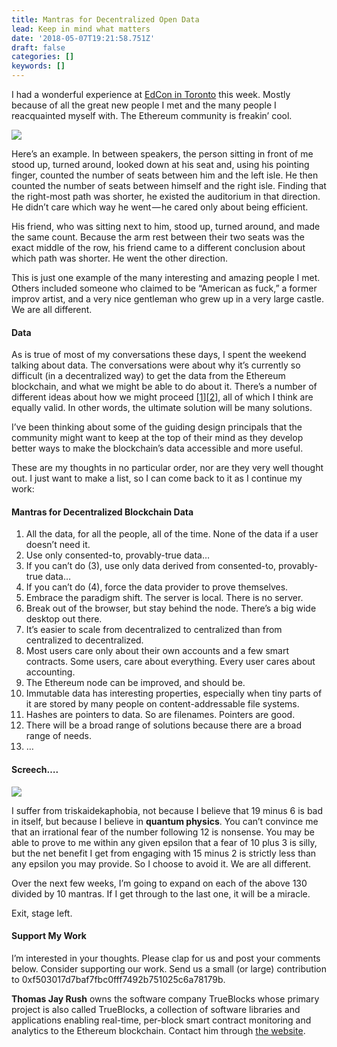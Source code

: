 ```yaml
---
title: Mantras for Decentralized Open Data
lead: Keep in mind what matters
date: '2018-05-07T19:21:58.751Z'
draft: false
categories: []
keywords: []
---
```


I had a wonderful experience at [EdCon in Toronto](https://edcon.io/) this week. Mostly because of all the great new people I met and the many people I reacquainted myself with. The Ethereum community is freakin’ cool.

![](/blog/img/025-Mantras-for-Decentralized-Open-Data-001.jpg)

Here’s an example. In between speakers, the person sitting in front of me stood up, turned around, looked down at his seat and, using his pointing finger, counted the number of seats between him and the left isle. He then counted the number of seats between himself and the right isle. Finding that the right-most path was shorter, he existed the auditorium in that direction. He didn’t care which way he went — he cared only about being efficient.

His friend, who was sitting next to him, stood up, turned around, and made the same count. Because the arm rest between their two seats was the exact middle of the row, his friend came to a different conclusion about which path was shorter. He went the other direction.

This is just one example of the many interesting and amazing people I met. Others included someone who claimed to be “American as fuck,” a former improv artist, and a very nice gentleman who grew up in a very large castle. We are all different.

#### Data

As is true of most of my conversations these days, I spent the weekend talking about data. The conversations were about why it’s currently so difficult (in a decentralized way) to get the data from the Ethereum blockchain, and what we might be able to do about it. There’s a number of different ideas about how we might proceed \[[1](https://medium.com/@lrettig/60ac7c404169)\]\[[2](https://www.youtube.com/watch?v=CXtkv-HzEso)\], all of which I think are equally valid. In other words, the ultimate solution will be many solutions.

I’ve been thinking about some of the guiding design principals that the community might want to keep at the top of their mind as they develop better ways to make the blockchain’s data accessible and more useful.

These are my thoughts in no particular order, nor are they very well thought out. I just want to make a list, so I can come back to it as I continue my work:

#### Mantras for Decentralized Blockchain Data

1.  All the data, for all the people, all of the time. None of the data if a user doesn’t need it.
2.  Use only consented-to, provably-true data…
3.  If you can’t do (3), use only data derived from consented-to, provably-true data…
4.  If you can’t do (4), force the data provider to prove themselves.
5.  Embrace the paradigm shift. The server is local. There is no server.
6.  Break out of the browser, but stay behind the node. There’s a big wide desktop out there.
7.  It’s easier to scale from decentralized to centralized than from centralized to decentralized.
8.  Most users care only about their own accounts and a few smart contracts. Some users, care about everything. Every user cares about accounting.
9.  The Ethereum node can be improved, and should be.
10.  Immutable data has interesting properties, especially when tiny parts of it are stored by many people on content-addressable file systems.
11.  Hashes are pointers to data. So are filenames. Pointers are good.
12.  There will be a broad range of solutions because there are a broad range of needs.
13.  …

#### Screech….

![](/blog/img/025-Mantras-for-Decentralized-Open-Data-002.jpg)

I suffer from triskaidekaphobia, not because I believe that 19 minus 6 is bad in itself, but because I believe in **quantum physics**. You can’t convince me that an irrational fear of the number following 12 is nonsense. You may be able to prove to me within any given epsilon that a fear of 10 plus 3 is silly, but the net benefit I get from engaging with 15 minus 2 is strictly less than any epsilon you may provide. So I choose to avoid it. We are all different.

Over the next few weeks, I’m going to expand on each of the above 130 divided by 10 mantras. If I get through to the last one, it will be a miracle.

Exit, stage left.

#### Support My Work

I’m interested in your thoughts. Please clap for us and post your comments below. Consider supporting our work. Send us a small (or large) contribution to 0xf503017d7baf7fbc0fff7492b751025c6a78179b.

**Thomas Jay Rush** owns the software company TrueBlocks whose primary project is also called TrueBlocks, a collection of software libraries and applications enabling real-time, per-block smart contract monitoring and analytics to the Ethereum blockchain. Contact him through [the website](http://trueblocks.io).
